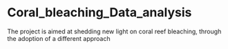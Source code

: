 # Coral_bleaching_Data_analysis
The project is aimed at shedding new light on coral reef bleaching, through the adoption of a different approach
